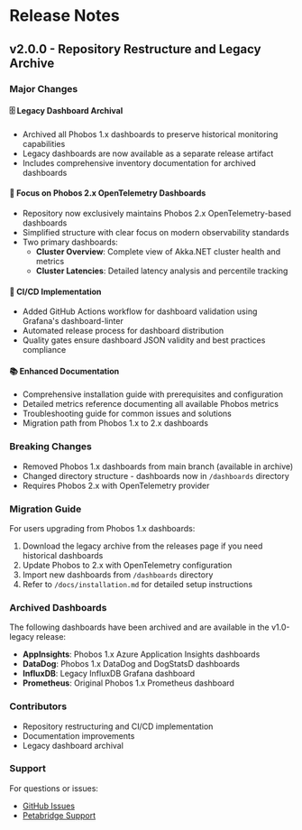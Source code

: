# Release Notes

## v2.0.0 - Repository Restructure and Legacy Archive

### Major Changes

#### 🗄️ Legacy Dashboard Archival
- Archived all Phobos 1.x dashboards to preserve historical monitoring capabilities
- Legacy dashboards are now available as a separate release artifact
- Includes comprehensive inventory documentation for archived dashboards

#### 🎯 Focus on Phobos 2.x OpenTelemetry Dashboards
- Repository now exclusively maintains Phobos 2.x OpenTelemetry-based dashboards
- Simplified structure with clear focus on modern observability standards
- Two primary dashboards:
  - **Cluster Overview**: Complete view of Akka.NET cluster health and metrics
  - **Cluster Latencies**: Detailed latency analysis and percentile tracking

#### 🔧 CI/CD Implementation
- Added GitHub Actions workflow for dashboard validation using Grafana's dashboard-linter
- Automated release process for dashboard distribution
- Quality gates ensure dashboard JSON validity and best practices compliance

#### 📚 Enhanced Documentation
- Comprehensive installation guide with prerequisites and configuration
- Detailed metrics reference documenting all available Phobos metrics
- Troubleshooting guide for common issues and solutions
- Migration path from Phobos 1.x to 2.x dashboards

### Breaking Changes

- Removed Phobos 1.x dashboards from main branch (available in archive)
- Changed directory structure - dashboards now in `/dashboards` directory
- Requires Phobos 2.x with OpenTelemetry provider

### Migration Guide

For users upgrading from Phobos 1.x dashboards:

1. Download the legacy archive from the releases page if you need historical dashboards
2. Update Phobos to 2.x with OpenTelemetry configuration
3. Import new dashboards from `/dashboards` directory
4. Refer to `/docs/installation.md` for detailed setup instructions

### Archived Dashboards

The following dashboards have been archived and are available in the v1.0-legacy release:

- **AppInsights**: Phobos 1.x Azure Application Insights dashboards
- **DataDog**: Phobos 1.x DataDog and DogStatsD dashboards
- **InfluxDB**: Legacy InfluxDB Grafana dashboard
- **Prometheus**: Original Phobos 1.x Prometheus dashboard

### Contributors

- Repository restructuring and CI/CD implementation
- Documentation improvements
- Legacy dashboard archival

### Support

For questions or issues:
- [GitHub Issues](https://github.com/petabridge/phobos-dashboards/issues)
- [Petabridge Support](https://petabridge.com/contact)
